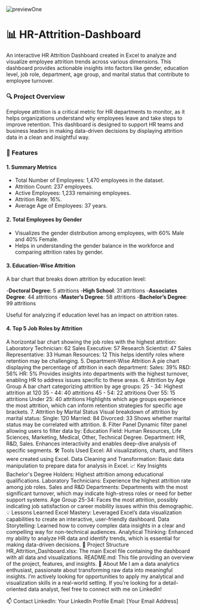 ![previewOne](https://github.com/user-attachments/assets/250ee74c-0a92-43be-a344-41f75ff1796c)
# 📊 HR-Attrition-Dashboard
An interactive HR Attrition Dashboard created in Excel to analyze and visualize employee attrition trends across various dimensions. This dashboard provides actionable insights into factors like gender, education level, job role, department, age group, and marital status that contribute to employee turnover.

### 🔍 Project Overview
Employee attrition is a critical metric for HR departments to monitor, as it helps organizations understand why employees leave and take steps to improve retention. This dashboard is designed to support HR teams and business leaders in making data-driven decisions by displaying attrition data in a clean and insightful way.

### 🚀 Features

#### 1. Summary Metrics
- Total Number of Employees: 1,470 employees in the dataset.
- Attrition Count: 237 employees.
- Active Employees: 1,233 remaining employees.
- Attrition Rate: 16%.
- Average Age of Employees: 37 years.

#### 2. Total Employees by Gender
- Visualizes the gender distribution among employees, with 60% Male and 40% Female.
- Helps in understanding the gender balance in the workforce and comparing attrition rates by gender.

#### 3. Education-Wise Attrition
A bar chart that breaks down attrition by education level:

-**Doctoral Degree**: 5 attritions
-**High School**: 31 attritions
-**Associates Degree**: 44 attritions
-**Master’s Degree**: 58 attritions
-**Bachelor’s Degree**: 99 attritions

Useful for analyzing if education level has an impact on attrition rates.

#### 4. Top 5 Job Roles by Attrition
A horizontal bar chart showing the job roles with the highest attrition:
Laboratory Technician: 62
Sales Executive: 57
Research Scientist: 47
Sales Representative: 33
Human Resources: 12
This helps identify roles where retention may be challenging.
5. Department-Wise Attrition
A pie chart displaying the percentage of attrition in each department:
Sales: 39%
R&D: 56%
HR: 5%
Provides insights into departments with the highest turnover, enabling HR to address issues specific to these areas.
6. Attrition by Age Group
A bar chart categorizing attrition by age groups:
25 - 34: Highest attrition at 120
35 - 44: 40 attritions
45 - 54: 22 attritions
Over 55: 15 attritions
Under 25: 40 attritions
Highlights which age groups experience the most attrition, which can inform retention strategies for specific age brackets.
7. Attrition by Marital Status
Visual breakdown of attrition by marital status:
Single: 120
Married: 84
Divorced: 33
Shows whether marital status may be correlated with attrition.
8. Filter Panel
Dynamic filter panel allowing users to filter data by:
Education Field: Human Resources, Life Sciences, Marketing, Medical, Other, Technical Degree.
Department: HR, R&D, Sales.
Enhances interactivity and enables deep-dive analysis of specific segments.
🛠 Tools Used
Excel: All visualizations, charts, and filters were created using Excel.
Data Cleaning and Transformation: Basic data manipulation to prepare data for analysis in Excel.
📈 Key Insights
Bachelor's Degree Holders: Highest attrition among educational qualifications.
Laboratory Technicians: Experience the highest attrition rate among job roles.
Sales and R&D Departments: Departments with the most significant turnover, which may indicate high-stress roles or need for better support systems.
Age Group 25-34: Faces the most attrition, possibly indicating job satisfaction or career mobility issues within this demographic.
💡 Lessons Learned
Excel Mastery: Leveraged Excel’s data visualization capabilities to create an interactive, user-friendly dashboard.
Data Storytelling: Learned how to convey complex data insights in a clear and compelling way for non-technical audiences.
Analytical Thinking: Enhanced my ability to analyze HR data and identify trends, which is essential for making data-driven decisions.
📂 Project Structure
HR_Attrition_Dashboard.xlsx: The main Excel file containing the dashboard with all data and visualizations.
README.md: This file providing an overview of the project, features, and insights.
👤 About Me
I am a data analytics enthusiast, passionate about transforming raw data into meaningful insights. I’m actively looking for opportunities to apply my analytical and visualization skills in a real-world setting. If you’re looking for a detail-oriented data analyst, feel free to connect with me on LinkedIn!

📫 Contact
LinkedIn: Your LinkedIn Profile
Email: [Your Email Address]
